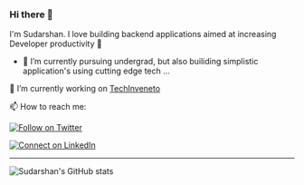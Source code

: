 ### Hi there 👋

I'm Sudarshan. I love building backend applications aimed at increasing Developer productivity :raised_hands: 

- 🌱 I’m currently pursuing undergrad, but also builiding simplistic application's using cutting edge tech ...

🔭 I’m currently working on [TechInveneto](https://github.com/techinvento)

📫 How to reach me:

[![Follow on Twitter](https://img.shields.io/badge/--twitter?label=Twitter&logo=Twitter&style=social)](https://twitter.com/james_madhacks) 

[![Connect on LinkedIn](https://img.shields.io/badge/--linkedin?label=LinkedIn&logo=LinkedIn&style=social)](https://www.linkedin.com/in/jamesgeorge007)

---
![Sudarshan's GitHub stats](https://github-readme-stats.vercel.app/api?username=sudarshansb143&show_icons=true&theme=radical)

<!--
**sudarshansb143/sudarshansb143** is a ✨ _special_ ✨ repository because its `README.md` (this file) appears on your GitHub profile.

Here are some ideas to get you started:

- 🔭 I’m currently working on ...

- 👯 I’m looking to collaborate on ...
- 🤔 I’m looking for help with ...
- 💬 Ask me about ...
- 📫 How to reach me: ...
- 😄 Pronouns: ...
- ⚡ Fun fact: ...
-->
